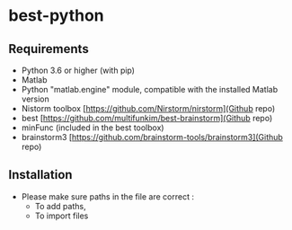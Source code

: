 # best-python

## Requirements
- Python 3.6 or higher (with pip)
- Matlab
- Python "matlab.engine" module, compatible with the installed Matlab version
- Nistorm toolbox [https://github.com/Nirstorm/nirstorm](Github repo)
- best [https://github.com/multifunkim/best-brainstorm](Github repo)
- minFunc (included in the best toolbox)
- brainstorm3 [https://github.com/brainstorm-tools/brainstorm3](Github repo)

## Installation
- Please make sure paths in the file are correct :
    - To add paths,
    - To import files